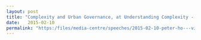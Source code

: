 ```yaml
---
layout: post
title: "Complexity and Urban Governance, at Understanding Complexity - Offering Solutions to Problems of the 21st Century, an international workshop, 10 Feb 2015, Vienna"
date:   2015-02-10
permalink: "https:/files/media-centre/speeches/2015-02-10-peter-ho---vienna-conference-on-complexity.pdf"
---
```


